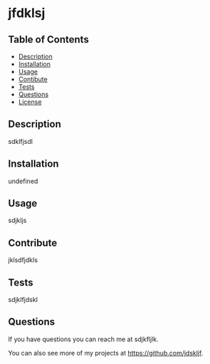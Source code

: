 
# jfdklsj

## Table of Contents

- [Description](#description)
- [Installation](#installation)
- [Usage](#usage)
- [Contibute](#contribute)
- [Tests](#tests)
- [Questions](#questions)
- [License](#license)

## Description

 sdklfjsdl


## Installation

undefined

## Usage

sdjkljs

## Contribute

jklsdfjdkls

## Tests

sdjklfjdskl

## Questions

If you have questions you can reach me at sdjkfljlk.


You can also see more of my projects at https://github.com/jdskljf.


